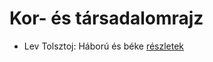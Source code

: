 # Kor- és társadalomrajz

- Lev Tolsztoj: Háború és béke [részletek](_details/Lev%20Tolsztoj.md#id_563)